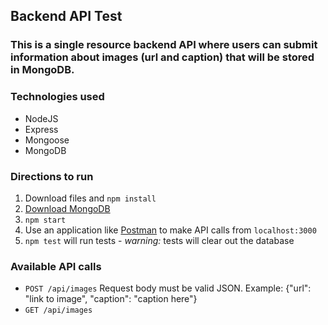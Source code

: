## Backend API Test

### This is a single resource backend API where users can submit information about images (url and caption) that will be stored in MongoDB.

### Technologies used
- NodeJS
- Express
- Mongoose
- MongoDB

### Directions to run
1. Download files and `npm install`
2. [Download MongoDB](https://www.mongodb.com/download-center#community)
3. `npm start`
4. Use an application like [Postman](https://www.getpostman.com/) to make API calls from `localhost:3000`
5. `npm test` will run tests - *warning:* tests will clear out the database

### Available API calls
- `POST /api/images` Request body must be valid JSON. Example: {"url": "link to image", "caption": "caption here"}
- `GET /api/images`
